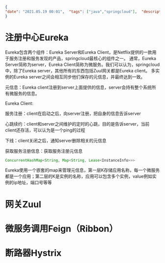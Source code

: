 ```json
{  
"date": "2021.05.19 00:01",  "tags": ["java","springcloud"],  "description":""
}
```

# 注册中心Eureka
Eureka包含两个组件：Eureka Server和Eureka Client，是Netflix提供的一款用于服务注册和服务发现的产品，springcloud最核心的组件之一。
通常，Eureka Server简称为server，Eureka Client简称为微服务。我们可以认为，springcloud中，除了Eureka server，其他所有的东西包括Zuul网关都是Eureka client。
多实例的Eureka server之间会相互同步他们保存的元信息，并最终达到一致。

元信息：Eureka client注册到server上面提供的信息，server会持有整个系统所有微服务的信息。

Eureka Client: 

服务注册：client在启动之后，向server注册，把自身的信息告诉server 

心跳续约：client和server之间维护的定时的心跳，目的是告诉server，当前client还存活，可以认为是一个ping的过程 

下线：client关闭之后，通知server删除相关的元信息 

获取服务注册信息：获取服务注册元信息

```java
ConcurrentHashMap<String, Map<String, Lease<InstanceInfo>>>
```

Eureka使用一个嵌套的map来管理元信息，第一层K存储应用名称，每一个微服务都是一个应用；第二层的K是实例的名称，应用可以包含多个实例，value例如实例的ip地址，端口号等等

# 网关Zuul

# 微服务调用Feign（Ribbon）

# 断路器Hystrix
